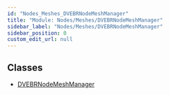 ```yaml
---
id: "Nodes_Meshes_DVEBRNodeMeshManager"
title: "Module: Nodes/Meshes/DVEBRNodeMeshManager"
sidebar_label: "Nodes/Meshes/DVEBRNodeMeshManager"
sidebar_position: 0
custom_edit_url: null
---
```


## Classes

- [DVEBRNodeMeshManager](../classes/Nodes_Meshes_DVEBRNodeMeshManager.DVEBRNodeMeshManager.md)

